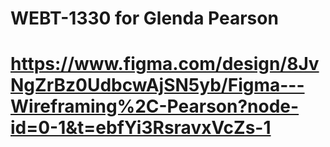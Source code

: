 # WEBT-1330 for Glenda Pearson
# <a>https://www.figma.com/design/8JvNgZrBz0UdbcwAjSN5yb/Figma---Wireframing%2C-Pearson?node-id=0-1&t=ebfYi3RsravxVcZs-1</a>

